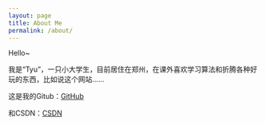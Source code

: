 ```yaml
---
layout: page
title: About Me
permalink: /about/
---
```


Hello~

我是“Tyu”，一只小大学生，目前居住在郑州，在课外喜欢学习算法和折腾各种好玩的东西，比如说这个网站……

这是我的Gitub：[GitHub](https://github.com/tyu-t/)

和CSDN：[CSDN](https://blog.csdn.net/weixin_42856843)
